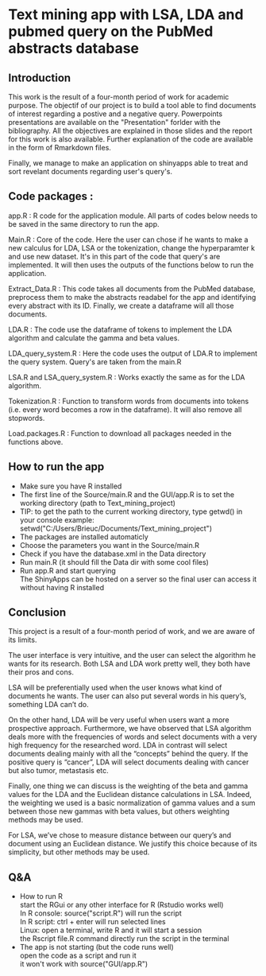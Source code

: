 # Text mining app with LSA, LDA and pubmed query on the PubMed abstracts database  

## Introduction

This work is the result of a four-month period of work for academic purpose. The objectif of our project is to build a tool able to find documents of interest regarding a postive and a negative query. Powerpoints presentations are available on the "Presentation" forlder with the bibliography. All the objectives are explained in those slides and the report for this work is also available.
Further explanation of the code are available in the form of Rmarkdown files.

Finally, we manage to make an application on shinyapps able to treat and sort revelant documents regarding user's query's.

## Code packages : 

app.R : R code for the application module. All parts of codes below needs to be saved in the same directory to run the app.

Main.R : Core of the code. Here the user can chose if he wants to make a new calculus for LDA, LSA or the tokenization, change the hyperparamter k and use new dataset. It's in this part of the code that query's are implemented. It will then uses the outputs of the functions below to run the application.

Extract_Data.R : This code takes all documents from the PubMed database, preprocess them to make the abstracts readabel for the app and identifying every abstract with its ID. Finally, we create a dataframe will all those documents.

LDA.R : The code use the dataframe of tokens to implement the LDA algorithm and calculate the gamma and beta values.

LDA_query_system.R : Here the code uses the output of LDA.R to implement the query system. Query's are taken from the main.R

LSA.R and LSA_query_system.R : Works exactly the same as for the LDA algorithm.

Tokenization.R : Function to transform words from documents into tokens (i.e. every word becomes a row in the dataframe). It will also remove all stopwords.

Load.packages.R : Function to download all packages needed in the functions above.

## How to run the app

- Make sure you have R installed  
- The first line of the Source/main.R and the GUI/app.R is to set the working directory (path to Text_mining_project)  
- TIP: to get the path to the current working directory, type getwd() in your console
  example: setwd("C:/Users/Brieuc/Documents/Text_mining_project")
- The packages are installed automaticly  
- Choose the parameters you want in the Source/main.R  
- Check if you have the database.xml in the Data directory  
- Run main.R (it should fill the Data dir with some cool files)
- Run app.R and start querying  
The ShinyApps can be hosted on a server so the final user can access it without having R installed

## Conclusion 

This project is a result of a four-month period of work, and we are aware of its limits. 

The user interface is very intuitive, and the user can select the algorithm he wants for its research. 
Both LSA and LDA work pretty well, they both have their pros and cons.

LSA will be preferentially used when the user knows what kind of documents he wants. The user can also put several words in his query’s, something LDA can’t do.

On the other hand, LDA will be very useful when users want a more prospective approach.
Furthermore, we have observed that LSA algorithm deals more with the frequencies of words and select documents with a very high frequency for the researched word. LDA in contrast will select documents dealing mainly with all the “concepts” behind the query. If the positive query is “cancer”, LDA will select documents dealing with cancer but also tumor, metastasis etc.

Finally, one thing we can discuss is the weighting of the beta and gamma values for the LDA and the Euclidean distance calculations in LSA.
Indeed, the weighting we used is a basic normalization of gamma values and a sum between those new gammas with beta values, but others weighting methods may be used. 

For LSA, we’ve chose to measure distance between our query’s and document using an Euclidean distance. We justify this choice because of its simplicity, but other methods may be used.

## Q&A 

- How to run R  
start the RGui or any other interface for R (Rstudio works well)   
In R console: source("script.R") will run the script  
In R script: ctrl + enter will run selected lines  
Linux: open a terminal, write R and it will start a session   
the Rscript file.R command directly run the script in the terminal  
- The app is not starting (but the code runs well)  
open the code as a script and run it  
it won't work with source("GUI/app.R")  
